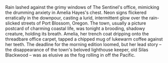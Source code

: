 Rain lashed against the grimy windows of The Sentinel's office, mimicking the drumming anxiety in Amelia Hayes's chest.  Neon signs flickered erratically in the downpour, casting a lurid, intermittent glow over the rain-slicked streets of Port Blossom, Oregon. The town, usually a picture postcard of charming coastal life, was tonight a brooding, shadowy creature, holding its breath. Amelia, her trench coat dripping onto the threadbare office carpet, tapped a chipped mug of lukewarm coffee against her teeth. The deadline for the morning edition loomed, but her lead story – the disappearance of the town's beloved lighthouse keeper, old Silas Blackwood – was as elusive as the fog rolling in off the Pacific.
